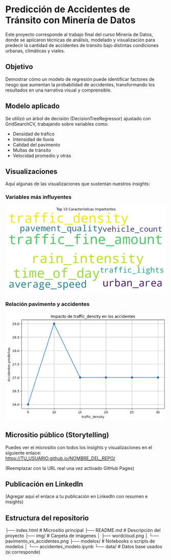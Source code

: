 # Predicción de Accidentes de Tránsito con Minería de Datos

Este proyecto corresponde al trabajo final del curso Minería de Datos, donde se aplicaron técnicas de análisis, modelado y visualización para predecir la cantidad de accidentes de tránsito bajo distintas condiciones urbanas, climáticas y viales.

## Objetivo

Demostrar cómo un modelo de regresión puede identificar factores de riesgo que aumentan la probabilidad de accidentes, transformando los resultados en una narrativa visual y comprensible.

## Modelo aplicado

Se utilizó un árbol de decisión (DecisionTreeRegressor) ajustado con GridSearchCV, trabajando sobre variables como:

- Densidad de tráfico
- Intensidad de lluvia
- Calidad del pavimento
- Multas de tránsito
- Velocidad promedio y otras

## Visualizaciones

Aquí algunas de las visualizaciones que sustentan nuestros insights:

### Variables más influyentes
![Wordcloud](img/nube.png)

### Relación pavimento y accidentes
![Scatter](img/grafi.png)

## Micrositio público (Storytelling)

Puedes ver el micrositio con todos los insights y visualizaciones en el siguiente enlace:  
https://TU_USUARIO.github.io/NOMBRE_DEL_REPO/

(Reemplazar con la URL real una vez activado GitHub Pages)

## Publicación en LinkedIn

(Agregar aquí el enlace a tu publicación en LinkedIn con resumen e insights)

## Estructura del repositorio

├── index.html # Micrositio principal
├── README.md # Descripción del proyecto
├── img/ # Carpeta de imágenes
│ ├── wordcloud.png
│ └── pavimento_vs_accidentes.png
├── modelos/ # Notebooks o scripts de modelos
│ └── accidentes_modelo.ipynb
└── data/ # Datos base usados (si corresponde)

